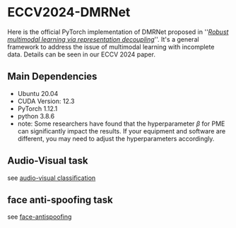 # ECCV2024-DMRNet
Here is the official PyTorch implementation of DMRNet proposed in ''*[Robust multimodal learning via representation decoupling](https://arxiv.org/pdf/2407.04458)*''.
It's a general framework to address the issue of multimodal learning with incomplete data. Details can be seen in our ECCV 2024 paper.





## Main Dependencies
+ Ubuntu 20.04
+ CUDA Version: 12.3
+ PyTorch 1.12.1
+ python 3.8.6
+ note: Some researchers have found that the hyperparameter $\beta$ for PME can significantly impact the results. If your equipment and software are different, you may need to adjust the hyperparameters accordingly.

## Audio-Visual task
see [audio-visual classification](audio-visual%20classification)


## face anti-spoofing task
see [face-antispoofing](face-antispoofing)

[//]: # ()
[//]: # (## segmentation task)

[//]: # ( see [segmentation]&#40;segmentation&#41;)